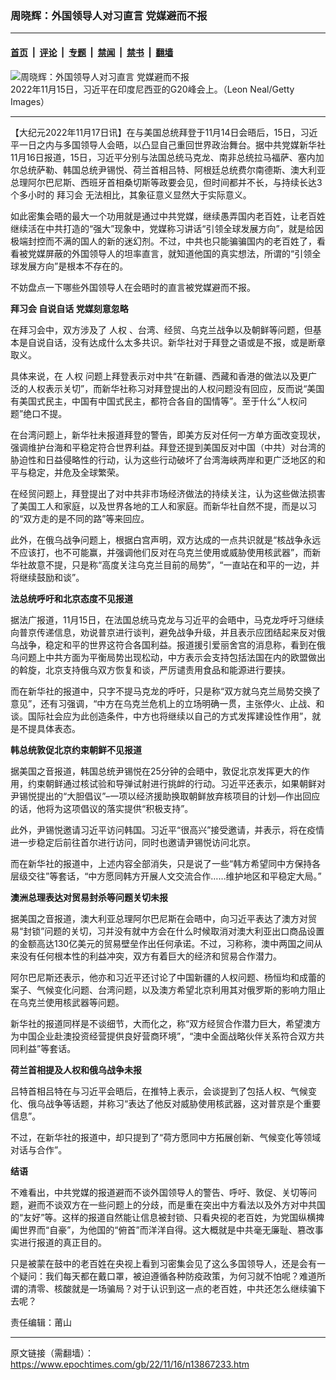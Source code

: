 ### 周晓辉：外国领导人对习直言 党媒避而不报

---

#### [首页](../../../..?n13867233) &nbsp;|&nbsp; [评论](../../../../../epoch-comment?n13867233) &nbsp;|&nbsp; [专题](../../../../../epoch-special?n13867233) &nbsp;|&nbsp; [禁闻](../../../../../epoch-news?n13867233) &nbsp;|&nbsp; [禁书](../../../../../books?n13867233) &nbsp;|&nbsp; [翻墙](https://github.com/gfw-breaker/nogfw/blob/master/README.md?n13867233)


<div><img alt="周晓辉：外国领导人对习直言 党媒避而不报" class="attachment-djy_600_400 size-djy_600_400 wp-post-image" src="https://i.epochtimes.com/assets/uploads/2022/11/id13866699-GettyImages-1441553105-600x400.jpg"/>
<div class="caption">
 2022年11月15日，习近平在印度尼西亚的G20峰会上。（Leon Neal/Getty Images）
</div></div><hr/><div class="post_content" id="artbody" itemprop="articleBody">
 <!-- article content begin -->
 <p>
  【大纪元2022年11月17日讯】在与美国总统拜登于11月14日会晤后，15日，习近平一日之内与多国领导人会晤，以凸显自己重回世界政治舞台。据中共党媒新华社11月16日报道，15日，习近平分别与法国总统马克龙、南非总统拉马福萨、塞内加尔总统萨勒、韩国总统尹锡悦、荷兰首相吕特、阿根廷总统费尔南德斯、澳大利亚总理阿尔巴尼斯、西班牙首相桑切斯等政要会见，但时间都并不长，与持续长达3个多小时的
  <ok href="https://www.epochtimes.com/gb/tag/%E6%8B%9C%E4%B9%A0%E4%BC%9A.html">
   拜习会
  </ok>
  无法相比，其象征意义显然大于实际意义。
 </p>
 <p>
  如此密集会晤的最大一个功用就是通过中共党媒，继续愚弄国内老百姓，让老百姓继续活在中共打造的“强大”现象中，党媒称习讲话“引领全球发展方向”，就是给因极端封控而不满的国人的新的迷幻剂。不过，中共也只能骗骗国内的老百姓了，看看被党媒屏蔽的外国领导人的坦率直言，就知道他国的真实想法，所谓的“引领全球发展方向”是根本不存在的。
 </p>
 <p>
  不妨盘点一下哪些外国领导人在会晤时的直言被党媒避而不报。
 </p>
 <p>
  <strong>
   <ok href="https://www.epochtimes.com/gb/tag/%E6%8B%9C%E4%B9%A0%E4%BC%9A.html">
    拜习会
   </ok>
   自说自话
  </strong>
  <strong>
   党媒刻意忽略
  </strong>
 </p>
 <p>
  在拜习会中，双方涉及了
  <ok href="https://www.epochtimes.com/gb/tag/%E4%BA%BA%E6%9D%83.html">
   人权
  </ok>
  、台湾、经贸、乌克兰战争以及朝鲜等问题，但基本是自说自话，没有达成什么太多共识。新华社对于拜登之语或是不报，或是断章取义。
 </p>
 <p>
  具体来说，在
  <ok href="https://www.epochtimes.com/gb/tag/%E4%BA%BA%E6%9D%83.html">
   人权
  </ok>
  问题上拜登表示对中共“在新疆、西藏和香港的做法以及更广泛的人权表示关切”，而新华社称习对拜登提出的人权问题没有回应，反而说“美国有美国式民主，中国有中国式民主，都符合各自的国情等”。至于什么“人权问题”绝口不提。
 </p>
 <p>
  在台湾问题上，新华社未报道拜登的警告，即美方反对任何一方单方面改变现状，强调维护台海和平稳定符合世界利益。拜登还提到美国反对中国（中共）对台湾的胁迫性和日益侵略性的行动，认为这些行动破坏了台湾海峡两岸和更广泛地区的和平与稳定，并危及全球繁荣。
 </p>
 <p>
  在经贸问题上，拜登提出了对中共非市场经济做法的持续关注，认为这些做法损害了美国工人和家庭，以及世界各地的工人和家庭。而新华社自然不提，而是以习的“双方走的是不同的路”等来回应。
 </p>
 <p>
  此外，在俄乌战争问题上，根据白宫声明，双方达成的一点共识就是“核战争永远不应该打，也不可能赢，并强调他们反对在乌克兰使用或威胁使用核武器”，而新华社故意不提，只是称“高度关注乌克兰目前的局势”，“一直站在和平的一边，并将继续鼓励和谈”。
 </p>
 <p>
  <strong>
   法总统呼吁和北京态度不见报道
  </strong>
 </p>
 <p>
  据法广报道，11月15日，在法国总统马克龙与习近平的会晤中，马克龙呼吁习继续向普京传递信息，劝说普京进行谈判，避免战争升级，并且表示应团结起来反对俄乌战争，稳定和平的世界这符合各国利益。报道援引爱丽舍宫的消息称，看到在俄乌问题上中共方面为平衡局势出现松动，中方表示会支持包括法国在内的欧盟做出的斡旋，北京支持俄乌双方恢复和谈，严厉谴责用食品和能源进行要挟。
 </p>
 <p>
  而在新华社的报道中，只字不提马克龙的呼吁，只是称“双方就乌克兰局势交换了意见”，还有习强调，“中方在乌克兰危机上的立场明确一贯，主张停火、止战、和谈。国际社会应为此创造条件，中方也将继续以自己的方式发挥建设性作用”，就是不提具体表态。
 </p>
 <p>
  <strong>
   韩总统敦促北京约束朝鲜不见报道
  </strong>
 </p>
 <p>
  据美国之音报道，韩国总统尹锡悦在25分钟的会晤中，敦促北京发挥更大的作用，约束朝鲜通过核试验和导弹试射进行挑衅的行动。习近平还表示，如果朝鲜对尹锡悦提出的“大胆倡议”–一项以经济援助换取朝鲜放弃核项目的计划—作出回应的话，他将为这项倡议的落实提供“积极支持”。
 </p>
 <p>
  此外，尹锡悦邀请习近平访问韩国。习近平“很高兴”接受邀请，并表示，将在疫情进一步稳定后前往首尔进行访问，同时也邀请尹锡悦访问北京。
 </p>
 <p>
  而在新华社的报道中，上述内容全部消失，只是说了一些“韩方希望同中方保持各层级交往”等套话，“中方愿同韩方开展人文交流合作……维护地区和平稳定大局。”
 </p>
 <p>
  <strong>
   澳洲总理表达对贸易封杀等问题关切未报
  </strong>
 </p>
 <p>
  据美国之音报道，澳大利亚总理阿尔巴尼斯在会晤中，向习近平表达了澳方对贸易“封锁”问题的关切，习并没有就中方会在什么时候取消对澳大利亚出口商品设置的金额高达130亿美元的贸易壁垒作出任何承诺。不过，习称称，澳中两国之间从来没有任何根本性的利益冲突，双方有着巨大的经济和贸易合作潜力。
 </p>
 <p>
  阿尔巴尼斯还表示，他亦和习近平还讨论了中国新疆的人权问题、杨恒均和成蕾的案子、气候变化问题、台湾问题，以及澳方希望北京利用其对俄罗斯的影响力阻止在乌克兰使用核武器等问题。
 </p>
 <p>
  新华社的报道同样是不谈细节，大而化之，称“双方经贸合作潜力巨大，希望澳方为中国企业赴澳投资经营提供良好营商环境”，“澳中全面战略伙伴关系符合双方共同利益”等套话。
 </p>
 <p>
  <strong>
   荷兰首相提及人权和俄乌战争未报
  </strong>
 </p>
 <p>
  吕特首相吕特在与习近平会晤后，在推特上表示，会谈提到了包括人权、气候变化、俄乌战争等话题，并称习“表达了他反对威胁使用核武器，这对普京是个重要信息”。
 </p>
 <p>
  不过，在新华社的报道中，却只提到了“荷方愿同中方拓展创新、气候变化等领域对话与合作”。
 </p>
 <p>
  <strong>
   结语
  </strong>
 </p>
 <p>
  不难看出，中共党媒的报道避而不谈外国领导人的警告、呼吁、敦促、关切等问题，避而不谈双方在一些问题上的分歧，而是重在突出中方看法以及外方对中共国的“友好”等。这样的报道自然能让信息被封锁、只看央视的老百姓，为党国纵横捭阖世界而“自豪”，为他国的“俯首”而洋洋自得。这大概就是中共毫无廉耻、篡改事实进行报道的真正目的。
 </p>
 <p>
  只是被蒙在鼓中的老百姓在央视上看到习密集会见了这么多国领导人，还是会有一个疑问：我们每天都在戴口罩，被迫遵循各种防疫政策，为何习就不怕呢？难道所谓的清零、核酸就是一场骗局？对于认识到这一点的老百姓，中共还怎么继续骗下去呢？
 </p>
 <p>
  责任编辑：莆山
 </p>
 <!-- article content end -->
 <div id="below_article_ad">
 </div>
</div>


---

原文链接（需翻墙）：https://www.epochtimes.com/gb/22/11/16/n13867233.htm